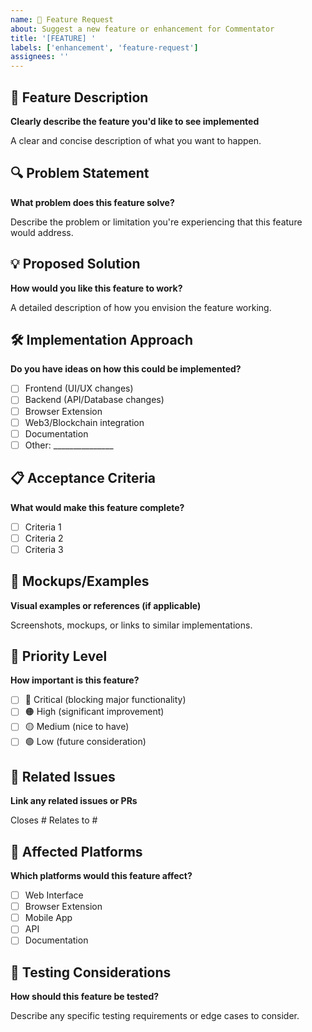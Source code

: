 ```yaml
---
name: 🚀 Feature Request
about: Suggest a new feature or enhancement for Commentator
title: '[FEATURE] '
labels: ['enhancement', 'feature-request']
assignees: ''
---
```


## 🎯 Feature Description
**Clearly describe the feature you'd like to see implemented**

A clear and concise description of what you want to happen.

## 🔍 Problem Statement
**What problem does this feature solve?**

Describe the problem or limitation you're experiencing that this feature would address.

## 💡 Proposed Solution
**How would you like this feature to work?**

A detailed description of how you envision the feature working.

## 🛠️ Implementation Approach
**Do you have ideas on how this could be implemented?**

- [ ] Frontend (UI/UX changes)
- [ ] Backend (API/Database changes)  
- [ ] Browser Extension
- [ ] Web3/Blockchain integration
- [ ] Documentation
- [ ] Other: _______________

## 📋 Acceptance Criteria
**What would make this feature complete?**

- [ ] Criteria 1
- [ ] Criteria 2
- [ ] Criteria 3

## 🎨 Mockups/Examples
**Visual examples or references (if applicable)**

Screenshots, mockups, or links to similar implementations.

## 🚦 Priority Level
**How important is this feature?**

- [ ] 🔴 Critical (blocking major functionality)
- [ ] 🟠 High (significant improvement)
- [ ] 🟡 Medium (nice to have)
- [ ] 🟢 Low (future consideration)

## 🔗 Related Issues
**Link any related issues or PRs**

Closes #
Relates to #

## 📱 Affected Platforms
**Which platforms would this feature affect?**

- [ ] Web Interface
- [ ] Browser Extension
- [ ] Mobile App
- [ ] API
- [ ] Documentation

## 🧪 Testing Considerations
**How should this feature be tested?**

Describe any specific testing requirements or edge cases to consider.